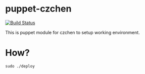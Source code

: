 # puppet-czchen
[![Build Status](https://travis-ci.org/czchen/puppet-czchen.svg?branch=master)](https://travis-ci.org/czchen/puppet-czchen)

This is puppet module for czchen to setup working environment.

# How?

    sudo ./deploy
